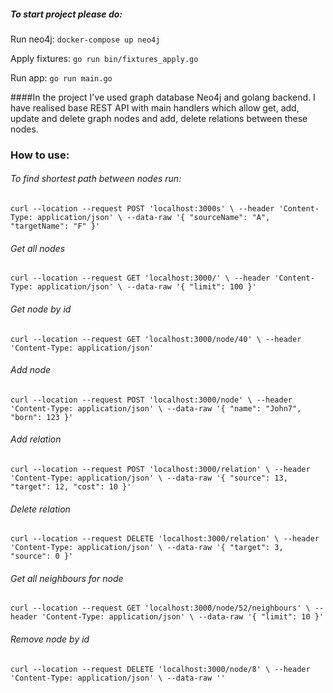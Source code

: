 ##### To start project please do:

Run neo4j: `docker-compose up neo4j` 

Apply fixtures: `go run bin/fixtures_apply.go`

Run app: `go run main.go`



####In the project I've used graph database Neo4j and golang backend.
I have realised base REST API with main handlers which allow get, add, update and delete graph nodes and add, delete relations between these nodes.

### How to use:

###### To find shortest path between nodes run:

`curl --location --request POST 'localhost:3000s' \
--header 'Content-Type: application/json' \
--data-raw '{
"sourceName": "A",
"targetName": "F"
}'`

###### Get all nodes

`curl --location --request GET 'localhost:3000/' \
--header 'Content-Type: application/json' \
--data-raw '{
"limit": 100
}'`

###### Get node by id

`curl --location --request GET 'localhost:3000/node/40' \
--header 'Content-Type: application/json'`

###### Add node

`curl --location --request POST 'localhost:3000/node' \
--header 'Content-Type: application/json' \
--data-raw '{
"name": "John7",
"born": 123
}'`

###### Add relation

`curl --location --request POST 'localhost:3000/relation' \
--header 'Content-Type: application/json' \
--data-raw '{
"source": 13,
"target": 12,
"cost": 10
}'`

###### Delete relation

`curl --location --request DELETE 'localhost:3000/relation' \
--header 'Content-Type: application/json' \
--data-raw '{
"target": 3,
"source": 0
}'`

###### Get all neighbours for node

`curl --location --request GET 'localhost:3000/node/52/neighbours' \
--header 'Content-Type: application/json' \
--data-raw '{
"limit": 10
}'`


###### Remove node by id
`curl --location --request DELETE 'localhost:3000/node/8' \
--header 'Content-Type: application/json' \
--data-raw ''`